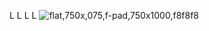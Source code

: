 L L L L
![flat,750x,075,f-pad,750x1000,f8f8f8](https://github.com/user-attachments/assets/0bd943bf-ac9b-4d73-9fde-b958f5daefa8)
